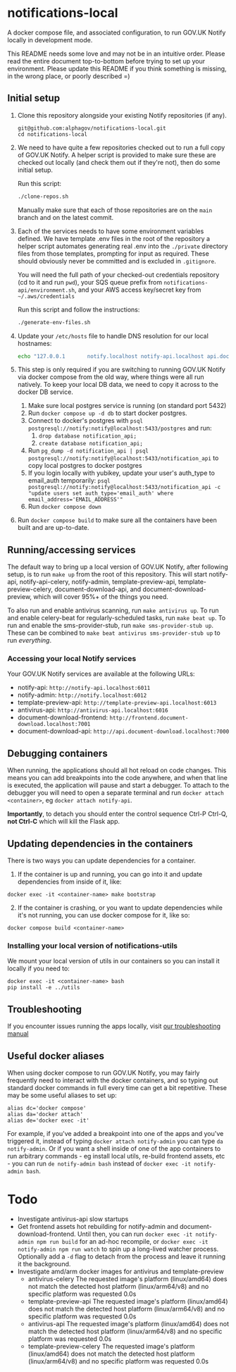 # notifications-local
A docker compose file, and associated configuration, to run GOV.UK Notify locally in development mode.

This README needs some love and may not be in an intuitive order. Please read the entire document top-to-bottom before trying to set up your environment. Please update this README if you think something is missing, in the wrong place, or poorly described =)

## Initial setup

1) Clone this repository alongside your existing Notify repositories (if any).
    ```
    git@github.com:alphagov/notifications-local.git
    cd notifications-local
    ```

2) We need to have quite a few repositories checked out to run a full copy of GOV.UK Notify. A helper script is provided to make sure these are checked out locally (and check them out if they're not), then do some initial setup.

    Run this script:
    ```bash
    ./clone-repos.sh
    ```

    Manually make sure that each of those repositories are on the `main` branch and on the latest commit.

3) Each of the services needs to have some environment variables defined. We have template .env files in the root of the repository a helper script automates generating real .env into the `./private` directory files from those templates, prompting for input as required. These should obviously never be committed and is excluded in `.gitignore`.

    You will need the full path of your checked-out credentials repository (cd to it and run `pwd`), your SQS queue prefix from `notifications-api/environment.sh`, and your AWS access key/secret key from `~/.aws/credentials`

    Run this script and follow the instructions:
    ```bash
    ./generate-env-files.sh
    ```

4) Update your `/etc/hosts` file to handle DNS resolution for our local hostnames:

    ```bash
    echo "127.0.0.1       notify.localhost notify-api.localhost api.document-download.localhost frontend.document-download.localhost template-preview-api.localhost antivirus-api.localhost" | sudo tee -a /etc/hosts
    ```

5) This step is only required if you are switching to running GOV.UK Notify via docker compose from the old way, where things were all run natively. To keep your local DB data, we need to copy it across to the docker DB service.
   1) Make sure local postgres service is running (on standard port 5432)
   2) Run `docker compose up -d db` to start docker postgres.
   3) Connect to docker's postgres with `psql postgresql://notify:notify@localhost:5433/postgres` and run:
      1) `drop database notification_api;`
      2) `create database notification_api;`
   4) Run `pg_dump -d notification_api | psql postgresql://notify:notify@localhost:5433/notification_api` to copy local postgres to docker postgres
   5) If you login locally with yubikey, update your user's auth_type to email_auth temporarily: `psql postgresql://notify:notify@localhost:5433/notification_api -c "update users set auth_type='email_auth' where email_address='EMAIL_ADDRESS'"`
   6) Run `docker compose down`

6) Run `docker compose build` to make sure all the containers have been built and are up-to-date.

## Running/accessing services

The default way to bring up a local version of GOV.UK Notify, after following setup, is to run `make up` from the root of this repository. This will start notify-api, notify-api-celery, notify-admin, template-preview-api, template-preview-celery, document-download-api, and document-download-preview, which will cover 95%+ of the things you need.

To also run and enable antivirus scanning, run `make antivirus up`. To run and enable celery-beat for regularly-scheduled tasks, run `make beat up`. To run and enable the sms-provider-stub, run `make sms-provider-stub up`. These can be combined to `make beat antivirus sms-provider-stub up` to run *everything*.

### Accessing your local Notify services

Your GOV.UK Notify services are available at the following URLs:

 - notify-api: `http://notify-api.localhost:6011`
 - notify-admin: `http://notify.localhost:6012`
 - template-preview-api: `http://template-preview-api.localhost:6013`
 - antivirus-api: `http://antivirus-api.localhost:6016`
 - document-download-frontend: `http://frontend.document-download.localhost:7001`
 - document-download-api: `http://api.document-download.localhost:7000`

## Debugging containers

When running, the applications should all hot reload on code changes. This means you can add breakpoints into the code anywhere, and when that line is executed, the application will pause and start a debugger. To attach to the debugger you will need to open a separate terminal and run `docker attach <container>`, eg `docker attach notify-api`.

**Importantly**, to detach you should enter the control sequence Ctrl-P Ctrl-Q, **not Ctrl-C** which will kill the Flask app.

## Updating dependencies in the containers

There is two ways you can update dependencies for a container.

1. If the container is up and running, you can go into it and update dependencies from inside of it, like:

```
docker exec -it <container-name> make bootstrap
```

2. If the container is crashing, or you want to update dependencies while it's not running, you can use docker compose for it, like so:

```
docker compose build <container-name>
```

### Installing your local version of notifications-utils

We mount your local version of utils in our containers so you can install it locally if you need to:

```
docker exec -it <container-name> bash
pip install -e ../utils
```

## Troubleshooting

If you encounter issues running the apps locally, visit [our troubleshooting manual](https://github.com/alphagov/notifications-manuals/wiki/Troubleshooting-notifications-local)

## Useful docker aliases

When using docker compose to run GOV.UK Notify, you may fairly frequently need to interact with the docker containers, and so typing out standard docker commands in full every time can get a bit repetitive. These may be some useful aliases to set up:

```
alias dc='docker compose'
alias da='docker attach'
alias de='docker exec -it'
```

For example, if you've added a breakpoint into one of the apps and you've triggered it, instead of typing `docker attach notify-admin` you can type `da notify-admin`. Or if you want a shell inside of one of the app containers to run arbitrary commands - eg install local utils, re-build frontend assets, etc - you can run `de notify-admin bash` instead of `docker exec -it notify-admin bash`.

# Todo

* Investigate antivirus-api slow startups
* Get frontend assets hot rebuilding for notify-admin and document-download-frontend. Until then, you can run `docker exec -it notify-admin npm run build` for an ad-hoc recompile, or `docker exec -it notify-admin npm run watch` to spin up a long-lived watcher process. Optionally add a `-d` flag to detach from the process and leave it running it the background.
* Investigate amd/arm docker images for antivirus and template-preview
  * antivirus-celery The requested image's platform (linux/amd64) does not match the detected host platform (linux/arm64/v8) and no specific platform was requested        0.0s
  * template-preview-api The requested image's platform (linux/amd64) does not match the detected host platform (linux/arm64/v8) and no specific platform was requested    0.0s
  * antivirus-api The requested image's platform (linux/amd64) does not match the detected host platform (linux/arm64/v8) and no specific platform was requested           0.0s
  * template-preview-celery The requested image's platform (linux/amd64) does not match the detected host platform (linux/arm64/v8) and no specific platform was requested 0.0s
